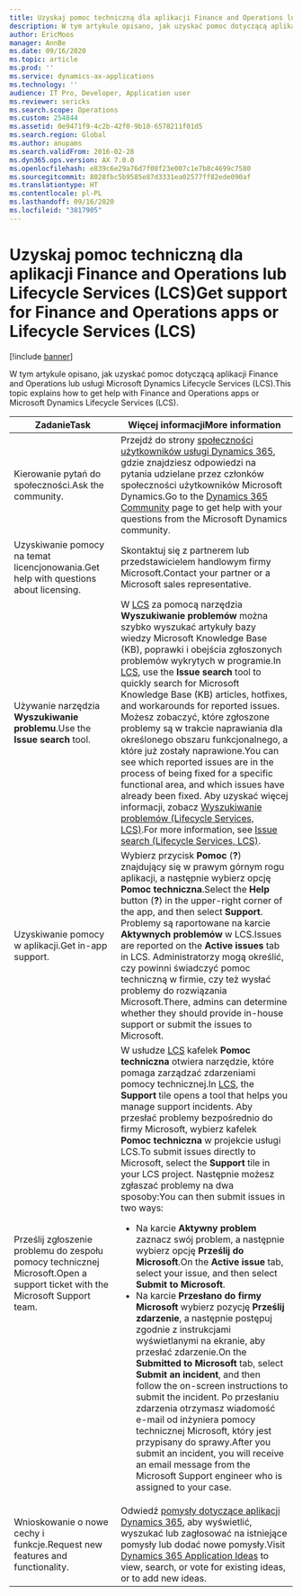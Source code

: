 ```yaml
---
title: Uzyskaj pomoc techniczną dla aplikacji Finance and Operations lub Lifecycle Services (LCS)
description: W tym artykule opisano, jak uzyskać pomoc dotyczącą aplikacji Finance and Operations lub usługi Microsoft Dynamics Lifecycle Services (LCS).
author: EricMoos
manager: AnnBe
ms.date: 09/16/2020
ms.topic: article
ms.prod: ''
ms.service: dynamics-ax-applications
ms.technology: ''
audience: IT Pro, Developer, Application user
ms.reviewer: sericks
ms.search.scope: Operations
ms.custom: 254844
ms.assetid: 0e9471f9-4c2b-42f0-9b10-6578211f01d5
ms.search.region: Global
ms.author: anupams
ms.search.validFrom: 2016-02-28
ms.dyn365.ops.version: AX 7.0.0
ms.openlocfilehash: e839c6e29a76d7f08f23e007c1e7b8c4699c7580
ms.sourcegitcommit: 8028fbc5b9585e87d3331ea02577ff82ede090af
ms.translationtype: HT
ms.contentlocale: pl-PL
ms.lasthandoff: 09/16/2020
ms.locfileid: "3817905"
---
```

# <a name="get-support-for-finance-and-operations-apps-or-lifecycle-services-lcs"></a><span data-ttu-id="03f5b-103">Uzyskaj pomoc techniczną dla aplikacji Finance and Operations lub Lifecycle Services (LCS)</span><span class="sxs-lookup"><span data-stu-id="03f5b-103">Get support for Finance and Operations apps or Lifecycle Services (LCS)</span></span>

[!include [banner](../includes/banner.md)]

<span data-ttu-id="03f5b-104">W tym artykule opisano, jak uzyskać pomoc dotyczącą aplikacji Finance and Operations lub usługi Microsoft Dynamics Lifecycle Services (LCS).</span><span class="sxs-lookup"><span data-stu-id="03f5b-104">This topic explains how to get help with Finance and Operations apps or Microsoft Dynamics Lifecycle Services (LCS).</span></span> 

<table>
<thead>
<tr>
<th><span data-ttu-id="03f5b-105">Zadanie</span><span class="sxs-lookup"><span data-stu-id="03f5b-105">Task</span></span></th>
<th><span data-ttu-id="03f5b-106">Więcej informacji</span><span class="sxs-lookup"><span data-stu-id="03f5b-106">More information</span></span></th>
</tr>
</thead>
<tbody>
<tr>
<td><span data-ttu-id="03f5b-107">Kierowanie pytań do społeczności.</span><span class="sxs-lookup"><span data-stu-id="03f5b-107">Ask the community.</span></span></td>
<td><span data-ttu-id="03f5b-108">Przejdź do strony <a href="https://community.dynamics.com/">społeczności użytkowników usługi Dynamics 365</a>, gdzie znajdziesz odpowiedzi na pytania udzielane przez członków społeczności użytkowników Microsoft Dynamics.</span><span class="sxs-lookup"><span data-stu-id="03f5b-108">Go to the <a href="https://community.dynamics.com/">Dynamics 365 Community</a> page to get help with your questions from the Microsoft Dynamics community.</span></span></td>
</tr>
<tr>
<td><span data-ttu-id="03f5b-109">Uzyskiwanie pomocy na temat licencjonowania.</span><span class="sxs-lookup"><span data-stu-id="03f5b-109">Get help with questions about licensing.</span></span></td>
<td><span data-ttu-id="03f5b-110">Skontaktuj się z partnerem lub przedstawicielem handlowym firmy Microsoft.</span><span class="sxs-lookup"><span data-stu-id="03f5b-110">Contact your partner or a Microsoft sales representative.</span></span></td>
</tr>
<tr>
<td><span data-ttu-id="03f5b-111">Używanie narzędzia <strong>Wyszukiwanie problemu</strong>.</span><span class="sxs-lookup"><span data-stu-id="03f5b-111">Use the <strong>Issue search</strong> tool.</span></span></td>
<td><span data-ttu-id="03f5b-112">W <a href="https://lcs.dynamics.com/">LCS</a> za pomocą narzędzia <strong>Wyszukiwanie problemów</strong> można szybko wyszukać artykuły bazy wiedzy Microsoft Knowledge Base (KB), poprawki i obejścia zgłoszonych problemów wykrytych w programie.</span><span class="sxs-lookup"><span data-stu-id="03f5b-112">In <a href="https://lcs.dynamics.com/">LCS</a>, use the <strong>Issue search</strong> tool to quickly search for Microsoft Knowledge Base (KB) articles, hotfixes, and workarounds for reported issues.</span></span> <span data-ttu-id="03f5b-113">Możesz zobaczyć, które zgłoszone problemy są w trakcie naprawiania dla określonego obszaru funkcjonalnego, a które już zostały naprawione.</span><span class="sxs-lookup"><span data-stu-id="03f5b-113">You can see which reported issues are in the process of being fixed for a specific functional area, and which issues have already been fixed.</span></span> <span data-ttu-id="03f5b-114">Aby uzyskać więcej informacji, zobacz <a href="issue-search-lcs.md">Wyszukiwanie problemów (Lifecycle Services, LCS)</a>.</span><span class="sxs-lookup"><span data-stu-id="03f5b-114">For more information, see <a href="issue-search-lcs.md">Issue search (Lifecycle Services, LCS)</a>.</span></span></td>
</tr>
<tr>
<td><span data-ttu-id="03f5b-115">Uzyskiwanie pomocy w aplikacji.</span><span class="sxs-lookup"><span data-stu-id="03f5b-115">Get in-app support.</span></span></td>
<td><span data-ttu-id="03f5b-116">Wybierz przycisk <strong>Pomoc</strong> (<strong>?</strong>) znajdujący się w prawym górnym rogu aplikacji, a następnie wybierz opcję <strong>Pomoc techniczna</strong>.</span><span class="sxs-lookup"><span data-stu-id="03f5b-116">Select the <strong>Help</strong> button (<strong>?</strong>) in the upper-right corner of the app, and then select <strong>Support</strong>.</span></span> <span data-ttu-id="03f5b-117">Problemy są raportowane na karcie <strong>Aktywnych problemów</strong> w LCS.</span><span class="sxs-lookup"><span data-stu-id="03f5b-117">Issues are reported on the <strong>Active issues</strong> tab in LCS.</span></span> <span data-ttu-id="03f5b-118">Administratorzy mogą określić, czy powinni świadczyć pomoc techniczną w firmie, czy też wysłać problemy do rozwiązania Microsoft.</span><span class="sxs-lookup"><span data-stu-id="03f5b-118">There, admins can determine whether they should provide in-house support or submit the issues to Microsoft.</span></span></td>
</tr>
<tr>
<td><span data-ttu-id="03f5b-119">Prześlij zgłoszenie problemu do zespołu pomocy technicznej Microsoft.</span><span class="sxs-lookup"><span data-stu-id="03f5b-119">Open a support ticket with the Microsoft Support team.</span></span></td>
<td><span data-ttu-id="03f5b-120">W usłudze <a href="https://lcs.dynamics.com/">LCS</a> kafelek <strong>Pomoc techniczna</strong> otwiera narzędzie, które pomaga zarządzać zdarzeniami pomocy technicznej.</span><span class="sxs-lookup"><span data-stu-id="03f5b-120">In <a href="https://lcs.dynamics.com/">LCS</a>, the <strong>Support</strong> tile opens a tool that helps you manage support incidents.</span></span> <span data-ttu-id="03f5b-121">Aby przesłać problemy bezpośrednio do firmy Microsoft, wybierz kafelek <strong>Pomoc techniczna</strong> w projekcie usługi LCS.</span><span class="sxs-lookup"><span data-stu-id="03f5b-121">To submit issues directly to Microsoft, select the <strong>Support</strong> tile in your LCS project.</span></span> <span data-ttu-id="03f5b-122">Następnie możesz zgłaszać problemy na dwa sposoby:</span><span class="sxs-lookup"><span data-stu-id="03f5b-122">You can then submit issues in two ways:</span></span>
<ul>
<li><span data-ttu-id="03f5b-123">Na karcie <strong>Aktywny problem</strong> zaznacz swój problem, a następnie wybierz opcję <strong>Prześlij do Microsoft</strong>.</span><span class="sxs-lookup"><span data-stu-id="03f5b-123">On the <strong>Active issue</strong> tab, select your issue, and then select <strong>Submit to Microsoft</strong>.</span></span></li>
<li><span data-ttu-id="03f5b-124">Na karcie <strong>Przesłano do firmy Microsoft</strong> wybierz pozycję <strong>Prześlij zdarzenie</strong>, a następnie postępuj zgodnie z instrukcjami wyświetlanymi na ekranie, aby przesłać zdarzenie.</span><span class="sxs-lookup"><span data-stu-id="03f5b-124">On the <strong>Submitted to Microsoft</strong> tab, select <strong>Submit an incident</strong>, and then follow the on-screen instructions to submit the incident.</span></span> <span data-ttu-id="03f5b-125">Po przesłaniu zdarzenia otrzymasz wiadomość e-mail od inżyniera pomocy technicznej Microsoft, który jest przypisany do sprawy.</span><span class="sxs-lookup"><span data-stu-id="03f5b-125">After you submit an incident, you will receive an email message from the Microsoft Support engineer who is assigned to your case.</span></span></li>
</ul>
</td>
</tr>
<tr>
<td><span data-ttu-id="03f5b-126">Wnioskowanie o nowe cechy i funkcje.</span><span class="sxs-lookup"><span data-stu-id="03f5b-126">Request new features and functionality.</span></span></td>
<td><span data-ttu-id="03f5b-127">Odwiedź <a href="https://experience.dynamics.com/ideas/">pomysły dotyczące aplikacji Dynamics 365</a>, aby wyświetlić, wyszukać lub zagłosować na istniejące pomysły lub dodać nowe pomysły.</span><span class="sxs-lookup"><span data-stu-id="03f5b-127">Visit <a href="https://experience.dynamics.com/ideas/">Dynamics 365 Application Ideas</a> to view, search, or vote for existing ideas, or to add new ideas.</span></span></td>
</tr>
</tbody>
</table>
